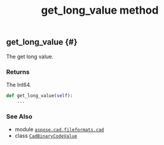 ﻿---
title: get_long_value method
second_title: Aspose.CAD for Python via .NET API References
description: 
type: docs
weight: 70
url: /python-net/aspose.cad.fileformats.cad/cadbinarycodevalue/get_long_value/
is_root: false
---

## get_long_value {#}

The get long value.


### Returns 


The Int64.


```python
def get_long_value(self):
    ...
```





### See Also
* module [`aspose.cad.fileformats.cad`](../../)
* class [`CadBinaryCodeValue`](/cad/python-net/aspose.cad.fileformats.cad/cadbinarycodevalue)
